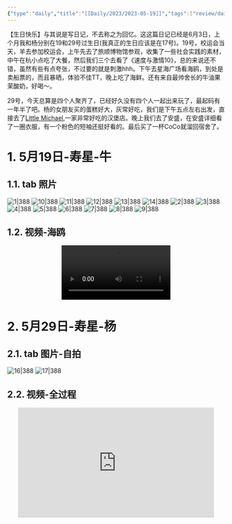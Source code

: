 ```yaml
---
{"type":"daily","title":"[[Daily/2023/2023-05-19]]","tags":["review/daily"],"author":"codertoro","establish":"2023-05-19T00:00:00","location":"辽宁大连","weather":"晴","dg-publish":true,"permalink":"/daily/2023/2023-05-19/","dgPassFrontmatter":true,"noteIcon":"","created":"2025-02-23T17:22:12.931+08:00","updated":"2025-03-03T22:07:53.865+08:00"}
---
```


【生日快乐】与其说是写日记，不去称之为回忆。这这篇日记已经是6月3日，上个月我和杨分别在19和29号过生日(我真正的生日应该是在17号)。19号，校运会当天，羊去参加校运会，上午先去了旅顺博物馆参观，收集了一些社会实践的素材，中午在杭小点吃了大餐，然后我们三个去看了《速度与激情10》，总的来说还不错，虽然有些有点夸张，不过要的就是刺激hhh。下午去星海广场看海鸥，到处是卖船票的，而且暴晒，体验不佳TT，晚上吃了海鲜。还有来自最帅舍长的牛油果茉酸奶，好喝～。

29号，今天总算是四个人聚齐了，已经好久没有四个人一起出来玩了，最起码有一年半了吧。杨的女朋友买的蛋糕好大，灰常好吃，我们是下午五点左右出发，直接去了[Little Michael](https://surl.amap.com/9nUN6bQ4Q5),一家非常好吃的汉堡店。晚上我们去了安盛，在安盛详细看了一圈衣服，有一个粉色的短袖还挺好看的。最后买了一杯CoCo就溜回宿舍了。

# 1. 5月19日-寿星-牛 
## 1.1. tab 照片
![1|388](https://img.codertoro.top/Bucket/img/daily/2023/05/0519/1-230519-寿星-牛-生日快乐.jpg)
![10|388](https://img.codertoro.top/Bucket/img/daily/2023/05/0519/10-230519-寿星-牛-生日快乐.jpg)
![11|388](https://img.codertoro.top/Bucket/img/daily/2023/05/0519/11-230519-寿星-牛-生日快乐.jpg)
![12|388](https://img.codertoro.top/Bucket/img/daily/2023/05/0519/12-230519-寿星-牛-生日快乐.jpg)
![13|388](https://img.codertoro.top/Bucket/img/daily/2023/05/0519/13-230519-寿星-牛-生日快乐.jpg)
![14|388](https://img.codertoro.top/Bucket/img/daily/2023/05/0519/14-230519-寿星-牛-生日快乐.jpg)
![2|388](https://img.codertoro.top/Bucket/img/daily/2023/05/0519/2-230519-寿星-牛-生日快乐.jpg)
![3|388](https://img.codertoro.top/Bucket/img/daily/2023/05/0519/3-230519-寿星-牛-生日快乐.jpg)
![4|388](https://img.codertoro.top/Bucket/img/daily/2023/05/0519/4-230519-寿星-牛-生日快乐.jpg)
![5|388](https://img.codertoro.top/Bucket/img/daily/2023/05/0519/5-230519-寿星-牛-生日快乐.jpg)
![6|388](https://img.codertoro.top/Bucket/img/daily/2023/05/0519/6-230519-寿星-牛-生日快乐.jpg)
![7|388](https://img.codertoro.top/Bucket/img/daily/2023/05/0519/7-230519-寿星-牛-生日快乐.jpg)
![8|388](https://img.codertoro.top/Bucket/img/daily/2023/05/0519/8-230519-寿星-牛-生日快乐.jpg)
![9|388](https://img.codertoro.top/Bucket/img/daily/2023/05/0519/9-230519-寿星-牛-生日快乐.jpg)
## 1.2. 视频-海鸥 
<video style="width: 50%; max-width: 600px; height: auto; display: block; margin: auto;" controls playsinline>
  <source src="https://img.codertoro.top/Bucket/img/daily/2023/05/0519/15-230519-寿星-牛-生日快乐.mp4">
</video>

# 2. 5月29日-寿星-杨
## 2.1. tab 图片-自拍 

![16|388](https://img.codertoro.top/Bucket/img/daily/2023/05/0519/16-230529-%E5%AF%BF%E6%98%9F-%E6%9D%A8-%E7%94%9F%E6%97%A5%E5%BF%AB%E4%B9%90.jpg)
![17|388](https://img.codertoro.top/Bucket/img/daily/2023/05/0519/17-230529-%E5%AF%BF%E6%98%9F-%E6%9D%A8-%E7%94%9F%E6%97%A5%E5%BF%AB%E4%B9%90.jpg)
## 2.2. 视频-全过程 
<div style="width: 90%; margin: 0 auto; position: relative; aspect-ratio: 16 / 9; background: black;"> 
<iframe style="position: absolute; top: 0; left: 0; width: 100%; height: 100%; object-fit: contain;" 
src="https://player.youku.com/embed/XNTk2NzkzNzc1Ng==" 
scrolling="no" 
frameborder="0" 
allowfullscreen="true" 
title="视频-全过程 "> 
</iframe>
</div>
